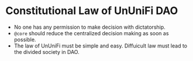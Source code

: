 # Constitutional Law of UnUniFi DAO

- No one has any permission to make decision with dictatorship.
- `@core` should reduce the centralized decision making as soon as possible.
- The law of UnUniFi must be simple and easy. Diffuicult law must lead to the divided society in DAO.
